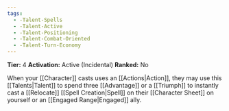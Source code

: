 ```yaml
---
tags:
  - -Talent-Spells
  - -Talent-Active
  - -Talent-Positioning
  - -Talent-Combat-Oriented
  - -Talent-Turn-Economy
---
```

**Tier:** 4
**Activation:** Active (Incidental)
**Ranked:** No

When your [[Character]] casts uses an [[Actions|Action]], they may use this [[Talents|Talent]] to spend three [[Advantage]] or a [[Triumph]] to instantly cast a [[Relocate]] [[Spell Creation|Spell]] on their [[Character Sheet]] on yourself or an [[Engaged Range|Engaged]] ally.